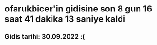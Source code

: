 # ofarukbicer'in gidisine son 8 gun 16 saat 41 dakika 13 saniye kaldi

## Gidis tarihi: 30.09.2022 :(